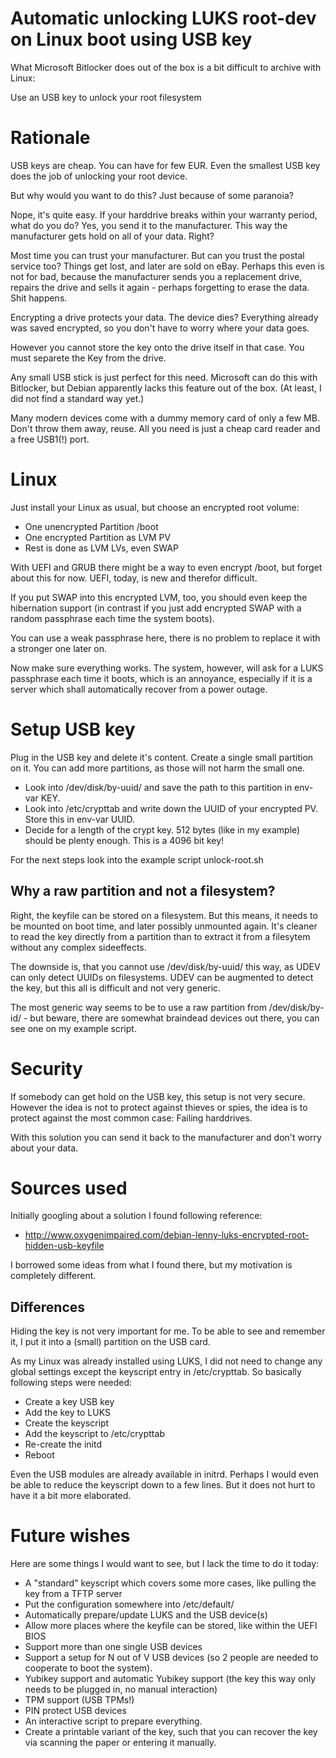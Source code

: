 Automatic unlocking LUKS root-dev on Linux boot using USB key
=============================================================

What Microsoft Bitlocker does out of the box is a bit difficult to archive with Linux:

Use an USB key to unlock your root filesystem


Rationale
=========

USB keys are cheap.  You can have for few EUR.  Even the smallest USB key does the job of unlocking your root device.

But why would you want to do this?  Just because of some paranoia?

Nope, it's quite easy.  If your harddrive breaks within your warranty period, what do you do?  Yes, you send it to the manufacturer.  This way the manufacturer gets hold on all of your data.  Right?

Most time you can trust your manufacturer.  But can you trust the postal service too?  Things get lost, and later are sold on eBay.  Perhaps this even is not for bad, because the manufacturer sends you a replacement drive, repairs the drive and sells it again - perhaps forgetting to erase the data.  Shit happens.

Encrypting a drive protects your data.  The device dies?  Everything already was saved encrypted, so you don't have to worry where your data goes.

However you cannot store the key onto the drive itself in that case.  You must separete the Key from the drive.

Any small USB stick is just perfect for this need.  Microsoft can do this with Bitlocker, but Debian apparently lacks this feature out of the box.  (At least, I did not find a standard way yet.)

Many modern devices come with a dummy memory card of only a few MB.  Don't throw them away, reuse.  All you need is just a cheap card reader and a free USB1(!) port.


Linux
=====

Just install your Linux as usual, but choose an encrypted root volume:

- One unencrypted Partition /boot
- One encrypted Partition as LVM PV
- Rest is done as LVM LVs, even SWAP

With UEFI and GRUB there might be a way to even encrypt /boot, but forget about this for now.  UEFI, today, is new and therefor difficult.

If you put SWAP into this encrypted LVM, too, you should even keep the hibernation support (in contrast if you just add encrypted SWAP with a random passphrase each time the system boots).

You can use a weak passphrase here, there is no problem to replace it with a stronger one later on.

Now make sure everything works.  The system, however, will ask for a LUKS passphrase each time it boots, which is an annoyance, especially if it is a server which shall automatically recover from a power outage.


Setup USB key
=============

Plug in the USB key and delete it's content.  Create a single small partition on it.  You can add more partitions, as those will not harm the small one.

- Look into /dev/disk/by-uuid/ and save the path to this partition in env-var KEY.
- Look into /etc/crypttab and write down the UUID of your encrypted PV.  Store this in env-var UUID.
- Decide for a length of the crypt key.  512 bytes (like in my example) should be plenty enough.  This is a 4096 bit key!

For the next steps look into the example script unlock-root.sh


Why a raw partition and not a filesystem?
-----------------------------------------

Right, the keyfile can be stored on a filesystem.  But this means, it needs to be mounted on boot time, and later possibly unmounted again.  It's cleaner to read the key directly from a partition than to extract it from a filesytem without any complex sideeffects.

The downside is, that you cannot use /dev/disk/by-uuid/ this way, as UDEV can only detect UUIDs on filesystems.  UDEV can be augmented to detect the key, but this all is difficult and not very generic.

The most generic way seems to be to use a raw partition from /dev/disk/by-id/ - but beware, there are somewhat braindead devices out there, you can see one on my example script.


Security
========

If somebody can get hold on the USB key, this setup is not very secure.  However the idea is not to protect against thieves or spies, the idea is to protect against the most common case:  Failing harddrives.

With this solution you can send it back to the manufacturer and don't worry about your data.


Sources used
============

Initially googling about a solution I found following reference:

- http://www.oxygenimpaired.com/debian-lenny-luks-encrypted-root-hidden-usb-keyfile

I borrowed some ideas from what I found there, but my motivation is completely different.


Differences
-----------

Hiding the key is not very important for me.  To be able to see and remember it, I put it into a (small) partition on the USB card.

As my Linux was already installed using LUKS, I did not need to change any global settings except the keyscript entry in /etc/crypttab.  So basically following steps were needed:

- Create a key USB key
- Add the key to LUKS
- Create the keyscript
- Add the keyscript to /etc/crypttab
- Re-create the initd
- Reboot

Even the USB modules are already available in initrd.  Perhaps I would even be able to reduce the keyscript down to a few lines.  But it does not hurt to have it a bit more elaborated.


Future wishes
=============

Here are some things I would want to see, but I lack the time to do it today:

- A "standard" keyscript which covers some more cases, like pulling the key from a TFTP server
- Put the configuration somewhere into /etc/default/
- Automatically prepare/update LUKS and the USB device(s)
- Allow more places where the keyfile can be stored, like within the UEFI BIOS
- Support more than one single USB devices
- Support a setup for N out of V USB devices (so 2 people are needed to cooperate to boot the system).
- Yubikey support and automatic Yubikey support (the key this way only needs to be plugged in, no manual interaction)
- TPM support (USB TPMs!)
- PIN protect USB devices
- An interactive script to prepare everything.
- Create a printable variant of the key, such that you can recover the key via scanning the paper or entering it manually.

